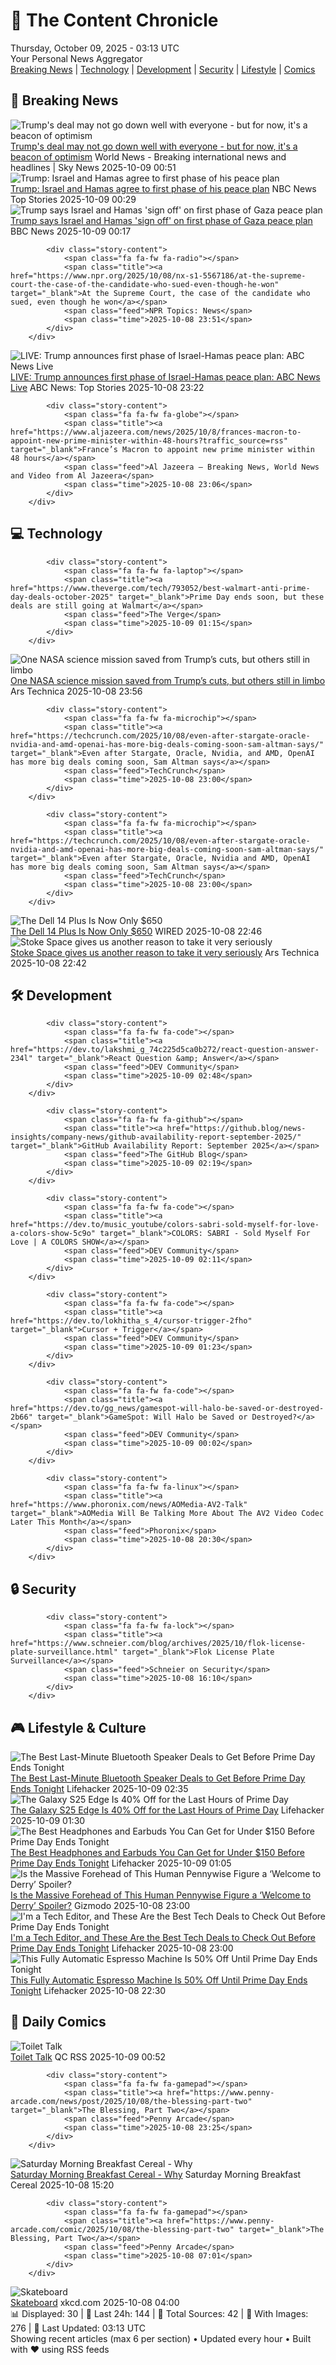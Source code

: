 <!-- Processing 54 RSS feeds at 2025-10-09 03:13:37 UTC -->
<!-- Processing: Penny Arcade -->
<!-- Processing: Poorly Drawn Lines -->
<!-- Processing: Garfield -->
<!-- Processing: Dilbert -->
<!-- Processing: Questionable Content -->
<!-- Processing: Girl Genius -->
<!-- Processing: CNN Top Stories -->
<!-- Processing: CNN Breaking News -->
<!-- Processing: BBC World News -->
<!-- Processing: CBC News -->
<!-- Error processing https://rss.cbc.ca/lineup/topstories.xml: The read operation timed out -->
<!-- Processing: ABC News Breaking -->
<!-- Processing: Sky News World -->
<!-- Processing: TechCrunch -->
<!-- Processing: Slashdot -->
<!-- Processing: Lobsters Python -->
<!-- Processing: Dev.to -->
<!-- Processing: It's FOSS -->
<!-- Processing: DistroWatch -->
<!-- Processing: Linux.com -->
<!-- Processing: GitLab Blog -->
<!-- Processing: InfoQ -->
<!-- Processing: DZone -->
<!-- Processing: Martin Fowler -->
<!-- Processing: The Pragmatic Engineer -->
<!-- Processing: Lifehacker -->
<!-- Processing: Kotaku -->
<!-- Processing: Boing Boing -->
<!-- Generated 2 new posts out of 27 feeds processed -->
<div class="newspaper-header">
    <h1 class="newspaper-title">📰 The Content Chronicle</h1>
    <div class="newspaper-date">Thursday, October 09, 2025 - 03:13 UTC</div>
    <div class="newspaper-subtitle">Your Personal News Aggregator</div>
</div>

<div class="newspaper-nav">
    <a href="#breaking">Breaking News</a> |
    <a href="#tech">Technology</a> |
    <a href="#dev">Development</a> |
    <a href="#security">Security</a> |
    <a href="#lifestyle">Lifestyle</a> |
    <a href="#webcomics">Comics</a>
</div>

<div class="news-section breaking-news" id="breaking">
<h2 class="section-header">🚨 Breaking News</h2>
<div class="stories-container">
<div class="story">
            <img src="https://e3.365dm.com/25/10/1920x1080/skynews-idf-israel-gaza-hamas_7046375.jpg?20251009020035" alt="Trump&#x27;s deal may not go down well with everyone - but for now, it&#x27;s a beacon of optimism" class="story-image" loading="lazy" onerror="this.style.display='none'">
            <div class="story-content">
                <span class="fa fa-fw fa-satellite"></span>
                <span class="title"><a href="https://news.sky.com/story/trumps-gaza-deal-may-not-go-down-well-with-everyone-but-for-now-its-a-beacon-of-optimism-13447291" target="_blank">Trump&#x27;s deal may not go down well with everyone - but for now, it&#x27;s a beacon of optimism</a></span>
                <span class="feed">World News - Breaking international news and headlines | Sky News</span>
                <span class="time">2025-10-09 00:51</span>
            </div>
        </div>
<div class="story">
            <img src="https://media-cldnry.s-nbcnews.com/image/upload/t_fit_1500w/mpx/2704722219/2025_10/1759969756621_nn_ren_trump_announces_mideast_deal_251008_1920x1080-nrl2sv.jpg" alt="Trump: Israel and Hamas agree to first phase of his peace plan" class="story-image" loading="lazy" onerror="this.style.display='none'">
            <div class="story-content">
                <span class="fa fa-fw fa-broadcast-tower"></span>
                <span class="title"><a href="https://www.nbcnews.com/nightly-news/video/trump-israel-and-hamas-agree-to-first-phase-of-his-peace-plan-249427013510" target="_blank">Trump: Israel and Hamas agree to first phase of his peace plan</a></span>
                <span class="feed">NBC News Top Stories</span>
                <span class="time">2025-10-09 00:29</span>
            </div>
        </div>
<div class="story">
            <img src="https://ichef.bbci.co.uk/ace/standard/240/cpsprodpb/1c8c/live/a8afb4f0-a4a2-11f0-b741-177e3e2c2fc7.jpg" alt="Trump says Israel and Hamas &#x27;sign off&#x27; on first phase of Gaza peace plan" class="story-image" loading="lazy" onerror="this.style.display='none'">
            <div class="story-content">
                <span class="fa fa-fw fa-earth-americas"></span>
                <span class="title"><a href="https://www.bbc.com/news/articles/ce80rmq3g5qo?at_medium=RSS&at_campaign=rss" target="_blank">Trump says Israel and Hamas &#x27;sign off&#x27; on first phase of Gaza peace plan</a></span>
                <span class="feed">BBC News</span>
                <span class="time">2025-10-09 00:17</span>
            </div>
        </div>
<div class="story">
            
            <div class="story-content">
                <span class="fa fa-fw fa-radio"></span>
                <span class="title"><a href="https://www.npr.org/2025/10/08/nx-s1-5567186/at-the-supreme-court-the-case-of-the-candidate-who-sued-even-though-he-won" target="_blank">At the Supreme Court, the case of the candidate who sued, even though he won</a></span>
                <span class="feed">NPR Topics: News</span>
                <span class="time">2025-10-08 23:51</span>
            </div>
        </div>
<div class="story">
            <img src="https://s.abcnews.com/images/US/abcnewsl2-abc-ml-250107_1736267930623_hpMain_4x3t_384.jpg" alt="LIVE:  Trump announces first phase of Israel-Hamas peace plan: ABC News Live" class="story-image" loading="lazy" onerror="this.style.display='none'">
            <div class="story-content">
                <span class="fa fa-fw fa-tv"></span>
                <span class="title"><a href="https://abcnews.go.com/Live/video/abcnews-live-41463246" target="_blank">LIVE:  Trump announces first phase of Israel-Hamas peace plan: ABC News Live</a></span>
                <span class="feed">ABC News: Top Stories</span>
                <span class="time">2025-10-08 23:22</span>
            </div>
        </div>
<div class="story">
            
            <div class="story-content">
                <span class="fa fa-fw fa-globe"></span>
                <span class="title"><a href="https://www.aljazeera.com/news/2025/10/8/frances-macron-to-appoint-new-prime-minister-within-48-hours?traffic_source=rss" target="_blank">France’s Macron to appoint new prime minister within 48 hours</a></span>
                <span class="feed">Al Jazeera – Breaking News, World News and Video from Al Jazeera</span>
                <span class="time">2025-10-08 23:06</span>
            </div>
        </div>
</div>
</div>
<div class="news-section tech-news" id="tech">
<h2 class="section-header">💻 Technology</h2>
<div class="stories-container">
<div class="story">
            
            <div class="story-content">
                <span class="fa fa-fw fa-laptop"></span>
                <span class="title"><a href="https://www.theverge.com/tech/793052/best-walmart-anti-prime-day-deals-october-2025" target="_blank">Prime Day ends soon, but these deals are still going at Walmart</a></span>
                <span class="feed">The Verge</span>
                <span class="time">2025-10-09 01:15</span>
            </div>
        </div>
<div class="story">
            <img src="https://cdn.arstechnica.net/wp-content/uploads/2025/10/osiris-apex-500x500.jpg" alt="One NASA science mission saved from Trump’s cuts, but others still in limbo" class="story-image" loading="lazy" onerror="this.style.display='none'">
            <div class="story-content">
                <span class="fa fa-fw fa-cog"></span>
                <span class="title"><a href="https://arstechnica.com/space/2025/10/one-nasa-science-mission-saved-from-trumps-cuts-but-others-still-in-limbo/" target="_blank">One NASA science mission saved from Trump’s cuts, but others still in limbo</a></span>
                <span class="feed">Ars Technica</span>
                <span class="time">2025-10-08 23:56</span>
            </div>
        </div>
<div class="story">
            
            <div class="story-content">
                <span class="fa fa-fw fa-microchip"></span>
                <span class="title"><a href="https://techcrunch.com/2025/10/08/even-after-stargate-oracle-nvidia-and-amd-openai-has-more-big-deals-coming-soon-sam-altman-says/" target="_blank">Even after Stargate, Oracle, Nvidia, and AMD, OpenAI has more big deals coming soon, Sam Altman says</a></span>
                <span class="feed">TechCrunch</span>
                <span class="time">2025-10-08 23:00</span>
            </div>
        </div>
<div class="story">
            
            <div class="story-content">
                <span class="fa fa-fw fa-microchip"></span>
                <span class="title"><a href="https://techcrunch.com/2025/10/08/even-after-stargate-oracle-nvidia-and-amd-openai-has-more-big-deals-coming-soon-sam-altman-says/" target="_blank">Even after Stargate, Oracle, Nvidia and AMD, OpenAI has more big deals coming soon, Sam Altman says</a></span>
                <span class="feed">TechCrunch</span>
                <span class="time">2025-10-08 23:00</span>
            </div>
        </div>
<div class="story">
            <img src="https://media.wired.com/photos/68e6dbbcabf8e4d2e9b8e82c/master/pass/Why%20This%20$650%20Laptop%20Is%20the%20Only%20Windows%20Device%20You%20Should%20Buy%20on%20Prime%20Day.png" alt="The Dell 14 Plus Is Now Only $650" class="story-image" loading="lazy" onerror="this.style.display='none'">
            <div class="story-content">
                <span class="fa fa-fw fa-bolt"></span>
                <span class="title"><a href="https://www.wired.com/story/dell-14-plus-prime-day-2025/" target="_blank">The Dell 14 Plus Is Now Only $650</a></span>
                <span class="feed">WIRED</span>
                <span class="time">2025-10-08 22:46</span>
            </div>
        </div>
<div class="story">
            <img src="https://cdn.arstechnica.net/wp-content/uploads/2024/12/zenith2-500x500.jpg" alt="Stoke Space gives us another reason to take it very seriously" class="story-image" loading="lazy" onerror="this.style.display='none'">
            <div class="story-content">
                <span class="fa fa-fw fa-cog"></span>
                <span class="title"><a href="https://arstechnica.com/space/2025/10/stoke-space-gives-us-another-reason-to-take-it-very-seriously/" target="_blank">Stoke Space gives us another reason to take it very seriously</a></span>
                <span class="feed">Ars Technica</span>
                <span class="time">2025-10-08 22:42</span>
            </div>
        </div>
</div>
</div>
<div class="news-section dev-news" id="dev">
<h2 class="section-header">🛠️ Development</h2>
<div class="stories-container">
<div class="story">
            
            <div class="story-content">
                <span class="fa fa-fw fa-code"></span>
                <span class="title"><a href="https://dev.to/lakshmi_g_74c225d5ca0b272/react-question-answer-234l" target="_blank">React Question &amp; Answer</a></span>
                <span class="feed">DEV Community</span>
                <span class="time">2025-10-09 02:48</span>
            </div>
        </div>
<div class="story">
            
            <div class="story-content">
                <span class="fa fa-fw fa-github"></span>
                <span class="title"><a href="https://github.blog/news-insights/company-news/github-availability-report-september-2025/" target="_blank">GitHub Availability Report: September 2025</a></span>
                <span class="feed">The GitHub Blog</span>
                <span class="time">2025-10-09 02:19</span>
            </div>
        </div>
<div class="story">
            
            <div class="story-content">
                <span class="fa fa-fw fa-code"></span>
                <span class="title"><a href="https://dev.to/music_youtube/colors-sabri-sold-myself-for-love-a-colors-show-5c9o" target="_blank">COLORS: SABRI - Sold Myself For Love | A COLORS SHOW</a></span>
                <span class="feed">DEV Community</span>
                <span class="time">2025-10-09 02:11</span>
            </div>
        </div>
<div class="story">
            
            <div class="story-content">
                <span class="fa fa-fw fa-code"></span>
                <span class="title"><a href="https://dev.to/lokhitha_s_4/cursor-trigger-2fho" target="_blank">Cursor + Trigger</a></span>
                <span class="feed">DEV Community</span>
                <span class="time">2025-10-09 01:23</span>
            </div>
        </div>
<div class="story">
            
            <div class="story-content">
                <span class="fa fa-fw fa-code"></span>
                <span class="title"><a href="https://dev.to/gg_news/gamespot-will-halo-be-saved-or-destroyed-2b66" target="_blank">GameSpot: Will Halo be Saved or Destroyed?</a></span>
                <span class="feed">DEV Community</span>
                <span class="time">2025-10-09 00:02</span>
            </div>
        </div>
<div class="story">
            
            <div class="story-content">
                <span class="fa fa-fw fa-linux"></span>
                <span class="title"><a href="https://www.phoronix.com/news/AOMedia-AV2-Talk" target="_blank">AOMedia Will Be Talking More About The AV2 Video Codec Later This Month</a></span>
                <span class="feed">Phoronix</span>
                <span class="time">2025-10-08 20:30</span>
            </div>
        </div>
</div>
</div>
<div class="news-section security-news" id="security">
<h2 class="section-header">🔒 Security</h2>
<div class="stories-container">
<div class="story">
            
            <div class="story-content">
                <span class="fa fa-fw fa-lock"></span>
                <span class="title"><a href="https://www.schneier.com/blog/archives/2025/10/flok-license-plate-surveillance.html" target="_blank">Flok License Plate Surveillance</a></span>
                <span class="feed">Schneier on Security</span>
                <span class="time">2025-10-08 16:10</span>
            </div>
        </div>
</div>
</div>
<div class="news-section lifestyle-news" id="lifestyle">
<h2 class="section-header">🎮 Lifestyle & Culture</h2>
<div class="stories-container">
<div class="story">
            <img src="https://lifehacker.com/imagery/articles/01K73BHWHNKCZEGBK0VS1CNRW8/hero-image.png" alt="The Best Last-Minute Bluetooth Speaker Deals to Get Before Prime Day Ends Tonight" class="story-image" loading="lazy" onerror="this.style.display='none'">
            <div class="story-content">
                <span class="fa fa-fw fa-life-ring"></span>
                <span class="title"><a href="https://lifehacker.com/tech/best-last-minute-bluetooth-speaker-deals-october-prime-day-2025?utm_medium=RSS" target="_blank">The Best Last-Minute Bluetooth Speaker Deals to Get Before Prime Day Ends Tonight</a></span>
                <span class="feed">Lifehacker</span>
                <span class="time">2025-10-09 02:35</span>
            </div>
        </div>
<div class="story">
            <img src="https://lifehacker.com/imagery/articles/01K738BYPSEMDK5655H8VENT3H/hero-image.png" alt="The Galaxy S25 Edge Is 40% Off for the Last Hours of Prime Day" class="story-image" loading="lazy" onerror="this.style.display='none'">
            <div class="story-content">
                <span class="fa fa-fw fa-life-ring"></span>
                <span class="title"><a href="https://lifehacker.com/tech/galaxy-s25-edge-sale-october-prime-day-2025?utm_medium=RSS" target="_blank">The Galaxy S25 Edge Is 40% Off for the Last Hours of Prime Day</a></span>
                <span class="feed">Lifehacker</span>
                <span class="time">2025-10-09 01:30</span>
            </div>
        </div>
<div class="story">
            <img src="https://lifehacker.com/imagery/articles/01K735Y89VGR9VCW2WEWBVR2W2/hero-image.png" alt="The Best Headphones and Earbuds You Can Get for Under $150 Before Prime Day Ends Tonight" class="story-image" loading="lazy" onerror="this.style.display='none'">
            <div class="story-content">
                <span class="fa fa-fw fa-life-ring"></span>
                <span class="title"><a href="https://lifehacker.com/ad/tech/best-deals-on-headphones-earbuds-under-150-dollars-october-prime-day?utm_medium=RSS" target="_blank">The Best Headphones and Earbuds You Can Get for Under $150 Before Prime Day Ends Tonight</a></span>
                <span class="feed">Lifehacker</span>
                <span class="time">2025-10-09 01:05</span>
            </div>
        </div>
<div class="story">
            <img src="https://gizmodo.com/app/uploads/2025/10/pennywisebaldcropped-1280x853.jpg" alt="Is the Massive Forehead of This Human Pennywise Figure a ‘Welcome to Derry’ Spoiler?" class="story-image" loading="lazy" onerror="this.style.display='none'">
            <div class="story-content">
                <span class="fa fa-fw fa-computer"></span>
                <span class="title"><a href="https://gizmodo.com/is-the-massive-forehead-of-this-human-pennywise-figure-a-welcome-to-derry-spoiler-2000669921" target="_blank">Is the Massive Forehead of This Human Pennywise Figure a ‘Welcome to Derry’ Spoiler?</a></span>
                <span class="feed">Gizmodo</span>
                <span class="time">2025-10-08 23:00</span>
            </div>
        </div>
<div class="story">
            <img src="https://lifehacker.com/imagery/articles/01K70AHR2SXCK029FXPVQ1KQ8G/hero-image.jpg" alt="I&#x27;m a Tech Editor, and These Are the Best Tech Deals to Check Out Before Prime Day Ends Tonight" class="story-image" loading="lazy" onerror="this.style.display='none'">
            <div class="story-content">
                <span class="fa fa-fw fa-life-ring"></span>
                <span class="title"><a href="https://lifehacker.com/tech/best-prime-day-tech-deals-to-pay-attention-to-october-prime-day-2025?utm_medium=RSS" target="_blank">I&#x27;m a Tech Editor, and These Are the Best Tech Deals to Check Out Before Prime Day Ends Tonight</a></span>
                <span class="feed">Lifehacker</span>
                <span class="time">2025-10-08 23:00</span>
            </div>
        </div>
<div class="story">
            <img src="https://lifehacker.com/imagery/articles/01K72XHPHETRV7WVQ7R730XFNJ/hero-image.png" alt="This Fully Automatic Espresso Machine Is 50% Off Until Prime Day Ends Tonight" class="story-image" loading="lazy" onerror="this.style.display='none'">
            <div class="story-content">
                <span class="fa fa-fw fa-life-ring"></span>
                <span class="title"><a href="https://lifehacker.com/tech/philips-3200-fully-automatic-espresso-machine-sale-october-prime-day-2025?utm_medium=RSS" target="_blank">This Fully Automatic Espresso Machine Is 50% Off Until Prime Day Ends Tonight</a></span>
                <span class="feed">Lifehacker</span>
                <span class="time">2025-10-08 22:30</span>
            </div>
        </div>
</div>
</div>
<div class="news-section webcomics-section" id="webcomics">
<h2 class="section-header">🎨 Daily Comics</h2>
<div class="stories-container">
<div class="story">
            <img src="http://www.questionablecontent.net/comics/5674.png" alt="Toilet Talk" class="story-image" loading="lazy" onerror="this.style.display='none'">
            <div class="story-content">
                <span class="fa fa-fw fa-music"></span>
                <span class="title"><a href="http://questionablecontent.net/view.php?comic=5675" target="_blank">Toilet Talk</a></span>
                <span class="feed">QC RSS</span>
                <span class="time">2025-10-09 00:52</span>
            </div>
        </div>
<div class="story">
            
            <div class="story-content">
                <span class="fa fa-fw fa-gamepad"></span>
                <span class="title"><a href="https://www.penny-arcade.com/news/post/2025/10/08/the-blessing-part-two" target="_blank">The Blessing, Part Two</a></span>
                <span class="feed">Penny Arcade</span>
                <span class="time">2025-10-08 23:25</span>
            </div>
        </div>
<div class="story">
            <img src="https://www.smbc-comics.com/comics/1759809233-20251008.png" alt="Saturday Morning Breakfast Cereal - Why" class="story-image" loading="lazy" onerror="this.style.display='none'">
            <div class="story-content">
                <span class="fa fa-fw fa-smile"></span>
                <span class="title"><a href="https://www.smbc-comics.com/comic/why-8" target="_blank">Saturday Morning Breakfast Cereal - Why</a></span>
                <span class="feed">Saturday Morning Breakfast Cereal</span>
                <span class="time">2025-10-08 15:20</span>
            </div>
        </div>
<div class="story">
            
            <div class="story-content">
                <span class="fa fa-fw fa-gamepad"></span>
                <span class="title"><a href="https://www.penny-arcade.com/comic/2025/10/08/the-blessing-part-two" target="_blank">The Blessing, Part Two</a></span>
                <span class="feed">Penny Arcade</span>
                <span class="time">2025-10-08 07:01</span>
            </div>
        </div>
<div class="story">
            <img src="https://imgs.xkcd.com/comics/skateboard.png" alt="Skateboard" class="story-image" loading="lazy" onerror="this.style.display='none'">
            <div class="story-content">
                <span class="fa fa-fw fa-laugh"></span>
                <span class="title"><a href="https://xkcd.com/3152/" target="_blank">Skateboard</a></span>
                <span class="feed">xkcd.com</span>
                <span class="time">2025-10-08 04:00</span>
            </div>
        </div>
</div>
</div>

<div class="newspaper-footer">
    <div class="stats">
        📊 Displayed: 30 | 📅 Last 24h: 144 | 📡 Total Sources: 42 | 📸 With Images: 276 |
        🔄 Last Updated: 03:13 UTC
    </div>
    <div class="footer-note">
        Showing recent articles (max 6 per section) • Updated every hour • Built with ❤️ using RSS feeds
    </div>
</div>
